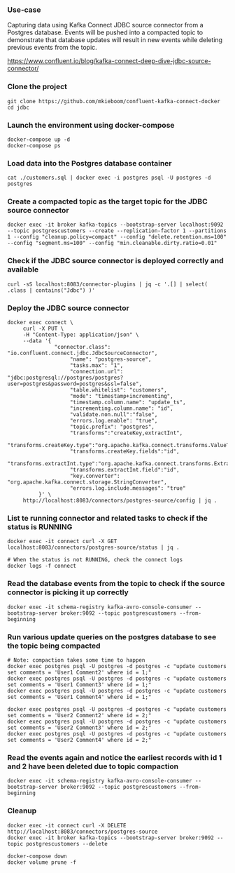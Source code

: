 
### Use-case
Capturing data using Kafka Connect JDBC source connector from a Postgres database. Events will be pushed into a compacted topic to demonstrate that database updates will result in new events while deleting previous events from the topic.

https://www.confluent.io/blog/kafka-connect-deep-dive-jdbc-source-connector/

### Clone the project
```
git clone https://github.com/mkieboom/confluent-kafka-connect-docker
cd jdbc
```

### Launch the environment using docker-compose
```
docker-compose up -d
docker-compose ps
```

### Load data into the Postgres database container
```
cat ./customers.sql | docker exec -i postgres psql -U postgres -d postgres
```

### Create a compacted topic as the target topic for the JDBC source connector
```
docker exec -it broker kafka-topics --bootstrap-server localhost:9092 --topic postgrescustomers --create --replication-factor 1 --partitions 1 --config "cleanup.policy=compact" --config "delete.retention.ms=100"  --config "segment.ms=100" --config "min.cleanable.dirty.ratio=0.01"
```

### Check if the JDBC source connector is deployed correctly and available
```
curl -sS localhost:8083/connector-plugins | jq -c '.[] | select( .class | contains("Jdbc") )'
```

### Deploy the JDBC source connector
```
docker exec connect \
     curl -X PUT \
     -H "Content-Type: application/json" \
     --data '{
               "connector.class": "io.confluent.connect.jdbc.JdbcSourceConnector",
                    "name": "postgres-source",
                    "tasks.max": "1",
                    "connection.url": "jdbc:postgresql://postgres/postgres?user=postgres&password=postgres&ssl=false",
                    "table.whitelist": "customers",
                    "mode": "timestamp+incrementing",
                    "timestamp.column.name": "update_ts",
                    "incrementing.column.name": "id",
                    "validate.non.null":"false",
                    "errors.log.enable": "true",
                    "topic.prefix": "postgres",
                    "transforms":"createKey,extractInt",
                    "transforms.createKey.type":"org.apache.kafka.connect.transforms.ValueToKey",
                    "transforms.createKey.fields":"id",
                    "transforms.extractInt.type":"org.apache.kafka.connect.transforms.ExtractField$Key",
                    "transforms.extractInt.field":"id",
                    "key.converter": "org.apache.kafka.connect.storage.StringConverter",
                    "errors.log.include.messages": "true"
          }' \
     http://localhost:8083/connectors/postgres-source/config | jq .
```

### List te running connector and related tasks to check if the status is RUNNING
```
docker exec -it connect curl -X GET localhost:8083/connectors/postgres-source/status | jq .

# When the status is not RUNNING, check the connect logs
docker logs -f connect
```

### Read the database events from the topic to check if the source connector is picking it up correctly
```
docker exec -it schema-registry kafka-avro-console-consumer --bootstrap-server broker:9092 --topic postgrescustomers --from-beginning
```

### Run various update queries on the postgres database to see the topic being compacted
```
# Note: compaction takes some time to happen 
docker exec postgres psql -U postgres -d postgres -c "update customers set comments = 'User1 Comment2' where id = 1;"
docker exec postgres psql -U postgres -d postgres -c "update customers set comments = 'User1 Comment3' where id = 1;"
docker exec postgres psql -U postgres -d postgres -c "update customers set comments = 'User1 Comment4' where id = 1;"

docker exec postgres psql -U postgres -d postgres -c "update customers set comments = 'User2 Comment2' where id = 2;"
docker exec postgres psql -U postgres -d postgres -c "update customers set comments = 'User2 Comment3' where id = 2;"
docker exec postgres psql -U postgres -d postgres -c "update customers set comments = 'User2 Comment4' where id = 2;"
```

### Read the events again and notice the earliest records with id 1 and 2 have been deleted due to topic compaction
```
docker exec -it schema-registry kafka-avro-console-consumer --bootstrap-server broker:9092 --topic postgrescustomers --from-beginning
```

### Cleanup
```
docker exec -it connect curl -X DELETE http://localhost:8083/connectors/postgres-source
docker exec -it broker kafka-topics --bootstrap-server broker:9092 --topic postgrescustomers --delete

docker-compose down
docker volume prune -f
```


